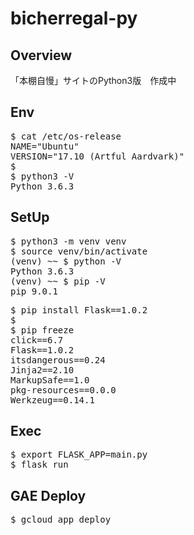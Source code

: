 # bicherregal-py

## Overview

「本棚自慢」サイトのPython3版　作成中

## Env
<pre>
$ cat /etc/os-release 
NAME="Ubuntu"
VERSION="17.10 (Artful Aardvark)"
$
$ python3 -V
Python 3.6.3
</pre>

## SetUp
<pre>
$ python3 -m venv venv
$ source venv/bin/activate
(venv) ~~ $ python -V
Python 3.6.3
(venv) ~~ $ pip -V
pip 9.0.1
</pre>
<pre>
$ pip install Flask==1.0.2
$
$ pip freeze
click==6.7
Flask==1.0.2
itsdangerous==0.24
Jinja2==2.10
MarkupSafe==1.0
pkg-resources==0.0.0
Werkzeug==0.14.1
</pre>

## Exec
<pre>
$ export FLASK_APP=main.py
$ flask run
</pre>

## GAE Deploy
<pre>
$ gcloud app deploy
</pre>
